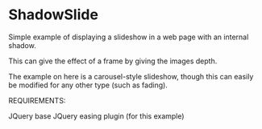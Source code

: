 ShadowSlide
===========

Simple example of displaying a slideshow in a web page with an internal shadow.

This can give the effect of a frame by giving the images depth.


The example on here is a carousel-style slideshow, though this can easily be modified for any other type (such as fading).


REQUIREMENTS:

JQuery base
JQuery easing plugin (for this example)